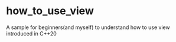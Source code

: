 # how_to_use_view
A sample for beginners(and myself) to understand how to use view introduced in C++20
